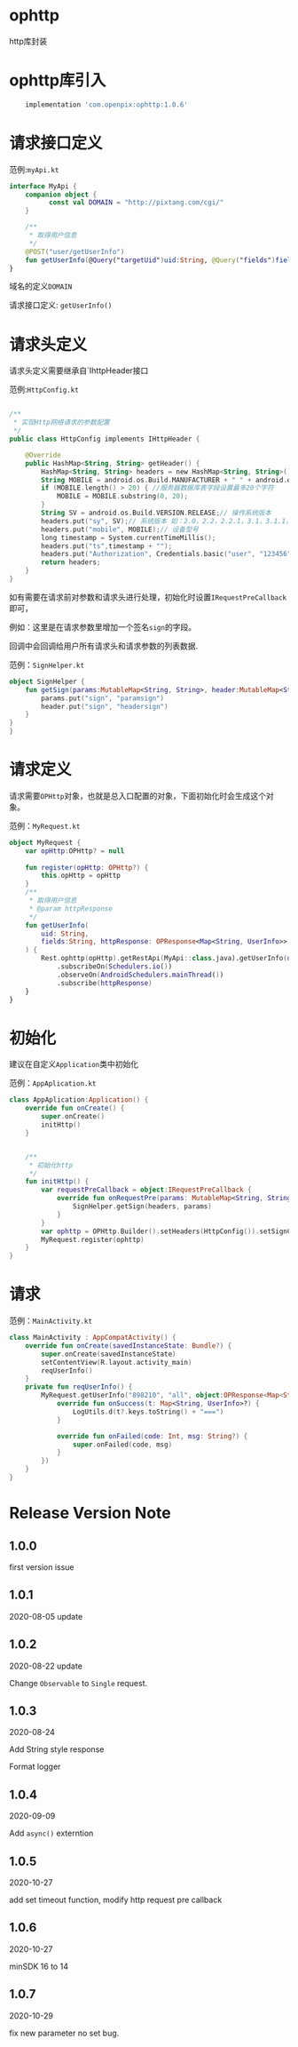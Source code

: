 # ophttp
http库封装

# ophttp库引入

```gradle
    implementation 'com.openpix:ophttp:1.0.6'
```

# 请求接口定义

范例:`myApi.kt`

```kotlin
interface MyApi {
    companion object {
          const val DOMAIN = "http://pixtang.com/cgi/"
    }

    /**
     * 取得用户信息
     */
    @POST("user/getUserInfo")
    fun getUserInfo(@Query("targetUid")uid:String, @Query("fields")fields:String):Observable<BaseModel<Map<String, UserInfo>>>
}
```

域名的定义`DOMAIN`

请求接口定义: `getUserInfo()`

# 请求头定义

请求头定义需要继承自`IhttpHeader接口

范例:`HttpConfig.kt`

```kotlin

/**
 * 实现Http网络请求的参数配置
 */
public class HttpConfig implements IHttpHeader {

	@Override
	public HashMap<String, String> getHeader() {
		HashMap<String, String> headers = new HashMap<String, String>();
		String MOBILE = android.os.Build.MANUFACTURER + " " + android.os.Build.MODEL;// 操作系统版本
		if (MOBILE.length() > 20) { //服务器数据库表字段设置最多20个字符
			MOBILE = MOBILE.substring(0, 20);
		}
		String SV = android.os.Build.VERSION.RELEASE;// 操作系统版本
		headers.put("sy", SV);// 系统版本 如：2.0，2.2，2.2.1，3.1，3.1.1，3.1.2
		headers.put("mobile", MOBILE);// 设备型号
		long timestamp = System.currentTimeMillis();
		headers.put("ts",timestamp + "");
		headers.put("Authorization", Credentials.basic("user", "123456"));
		return headers;
	}
}
```

如有需要在请求前对参数和请求头进行处理，初始化时设置`IRequestPreCallback`即可，

例如：这里是在请求参数里增加一个签名`sign`的字段。

回调中会回调给用户所有请求头和请求参数的列表数据.

范例：`SignHelper.kt`

```kotlin
object SignHelper {
    fun getSign(params:MutableMap<String, String>, header:MutableMap<String, String>){
        params.put("sign", "paramsign")
        header.put("sign", "headersign")
    }
}
}
```

# 请求定义

请求需要`OPHttp`对象，也就是总入口配置的对象，下面初始化时会生成这个对象。

范例：`MyRequest.kt`

```kotlin
object MyRequest {
    var opHttp:OPHttp? = null
    
    fun register(opHttp: OPHttp?) {
        this.opHttp = opHttp
    }
    /**
     * 取得用户信息
     * @param httpResponse
     */
    fun getUserInfo(
        uid: String,
        fields:String, httpResponse: OPResponse<Map<String, UserInfo>>
    ) {
        Rest.ophttp(opHttp).getRestApi(MyApi::class.java).getUserInfo(uid,fields)
            .subscribeOn(Schedulers.io())
            .observeOn(AndroidSchedulers.mainThread())
            .subscribe(httpResponse)
    }
}
```

# 初始化

建议在自定义`Application`类中初始化

范例：`AppAplication.kt`

```kotlin
class AppAplication:Application() {
    override fun onCreate() {
        super.onCreate()
        initHttp()
    }


    /**
     * 初始化http
     */
    fun initHttp() {
        var requestPreCallback = object:IRequestPreCallback {
            override fun onRequestPre(params: MutableMap<String, String>, headers: MutableMap<String, String>) {
                SignHelper.getSign(headers, params)
            }
        }
        var ophttp = OPHttp.Builder().setHeaders(HttpConfig()).setSignCallback(requestPreCallback).domain(MyApi.DOMAIN).build()
        MyRequest.register(ophttp)
    }
}
```

# 请求

范例：`MainActivity.kt`

```kotlin
class MainActivity : AppCompatActivity() {
    override fun onCreate(savedInstanceState: Bundle?) {
        super.onCreate(savedInstanceState)
        setContentView(R.layout.activity_main)
        reqUserInfo()
    }
    private fun reqUserInfo() {
        MyRequest.getUserInfo("898210", "all", object:OPResponse<Map<String, UserInfo>>() {
            override fun onSuccess(t: Map<String, UserInfo>?) {
                LogUtils.d(t?.keys.toString() + "===")
            }

            override fun onFailed(code: Int, msg: String?) {
                super.onFailed(code, msg)
            }
        })
    }
}
```

# Release Version Note

## 1.0.0

first version issue

## 1.0.1

2020-08-05 update

## 1.0.2

2020-08-22 update

Change `Observable` to `Single` request.

## 1.0.3

2020-08-24

Add String style response

Format logger

## 1.0.4

2020-09-09

Add `async()` externtion


## 1.0.5

2020-10-27

add set timeout function, modify http request pre callback

## 1.0.6

2020-10-27

minSDK 16 to 14

## 1.0.7

2020-10-29

fix new parameter no set bug.

